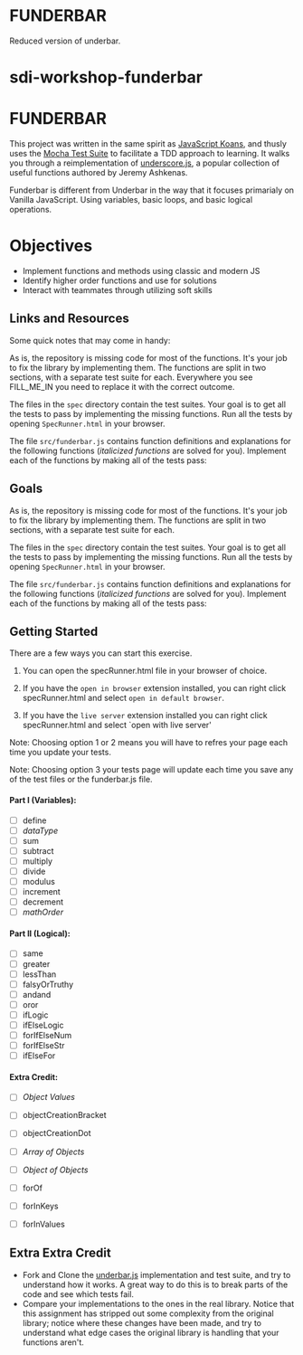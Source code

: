 # FUNDERBAR
Reduced version of underbar.

# sdi-workshop-funderbar

# FUNDERBAR

This project was written in the same spirit as
[JavaScript Koans](https://github.com/mrdavidlaing/javascript-koans), and thusly
uses the [Mocha Test Suite](http://visionmedia.github.io/mocha) to facilitate a
TDD approach to learning. It walks you through a reimplementation of
[underscore.js](https://underscorejs.org/), a popular collection of useful functions
authored by Jeremy Ashkenas.

Funderbar is different from Underbar in the way that it focuses primarialy on Vanilla JavaScript. Using variables, basic loops, and basic logical operations. 

# Objectives
* Implement functions and methods using classic and modern JS
* Identify higher order functions and use for solutions
* Interact with teammates through utilizing soft skills

## Links and Resources

Some quick notes that may come in handy:

As is, the repository is missing code for most of the functions. It's your job
to fix the library by implementing them. The functions are split in two sections,
with a separate test suite for each. Everywhere you see FILL_ME_IN you need to replace it
with the correct outcome. 

The files in the `spec` directory contain the test suites. Your goal is to get all
the tests to pass by implementing the missing functions. Run all the tests by
opening `SpecRunner.html` in your browser.

The file `src/funderbar.js` contains function definitions and explanations for
the following functions (*italicized functions* are solved for you). Implement
each of the functions by making all of the tests pass:
## Goals

As is, the repository is missing code for most of the functions. It's your job
to fix the library by implementing them. The functions are split in two sections,
with a separate test suite for each.

The files in the `spec` directory contain the test suites. Your goal is to get all
the tests to pass by implementing the missing functions. Run all the tests by
opening `SpecRunner.html` in your browser.

The file `src/funderbar.js` contains function definitions and explanations for
the following functions (*italicized functions* are solved for you). Implement
each of the functions by making all of the tests pass:

## Getting Started

There are a few ways you can start this exercise. 
  1. You can open the specRunner.html file in your browser of choice.

  2. If you have the `open in browser` extension installed, you can right click specRunner.html and select `open in default browser`.

  3. If you have the `live server` extension installed you can right click specRunner.html and select `open with live server'

Note: Choosing option 1 or 2 means you will have to refres your page each time you update your tests. 

Note: Choosing option 3 your tests page will update each time you save any of the test files or the funderbar.js file. 


#### Part I (Variables):
- [ ] define
- [ ] *dataType*
- [ ] sum
- [ ] subtract
- [ ] multiply
- [ ] divide
- [ ] modulus
- [ ] increment
- [ ] decrement
- [ ] *mathOrder*

#### Part II (Logical):
- [ ] same
- [ ] greater
- [ ] lessThan
- [ ] falsyOrTruthy
- [ ] andand
- [ ] oror
- [ ] ifLogic
- [ ] ifElseLogic
- [ ] forIfElseNum
- [ ] forIfElseStr
- [ ] ifElseFor

#### Extra Credit:
- [ ] *Object Values*
- [ ] objectCreationBracket
- [ ] objectCreationDot
- [ ] *Array of Objects*
- [ ] *Object of Objects*
- [ ] forOf
- [ ] forInKeys
- [ ] forInValues


## Extra Extra Credit

- Fork and Clone the [underbar.js](https://github.com/gSchool/sdi-workshop-underbar/)
  implementation and test suite, and try to understand how it works. A great way
  to do this is to break parts of the code and see which tests fail.
- Compare your implementations to the ones in the real library. Notice that this
  assignment has stripped out some complexity from the original library; notice
  where these changes have been made, and try to understand what edge cases the
  original library is handling that your functions aren't.
